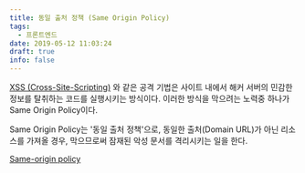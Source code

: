 ```yaml
---
title: 동일 출처 정책 (Same Origin Policy)
tags:
  - 프론트엔드
date: 2019-05-12 11:03:24
draft: true
info: false
---
```


[XSS (Cross-Site-Scripting)](https://www.notion.so/efde14ea-9d64-4720-bd13-2c1171a7c7d9) 와 같은 공격 기법은 사이트 내에서 해커 서버의 민감한 정보를 탈취하는 코드를 실행시키는 방식이다. 이러한 방식을 막으려는 노력중 하나가 Same Origin Policy이다.

Same Origin Policy는 '동일 출처 정책'으로, 동일한 출처(Domain URL)가 아닌 리소스를 가져올 경우, 막으므로써 잠재된 악성 문서를 격리시키는 일을 한다.

[Same-origin policy](https://developer.mozilla.org/ko/docs/Web/Security/Same-origin_policy)
